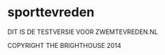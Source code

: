 sporttevreden
=============

DIT IS DE TESTVERSIE VOOR ZWEMTEVREDEN.NL

COPYRIGHT THE BRIGHTHOUSE 2014
